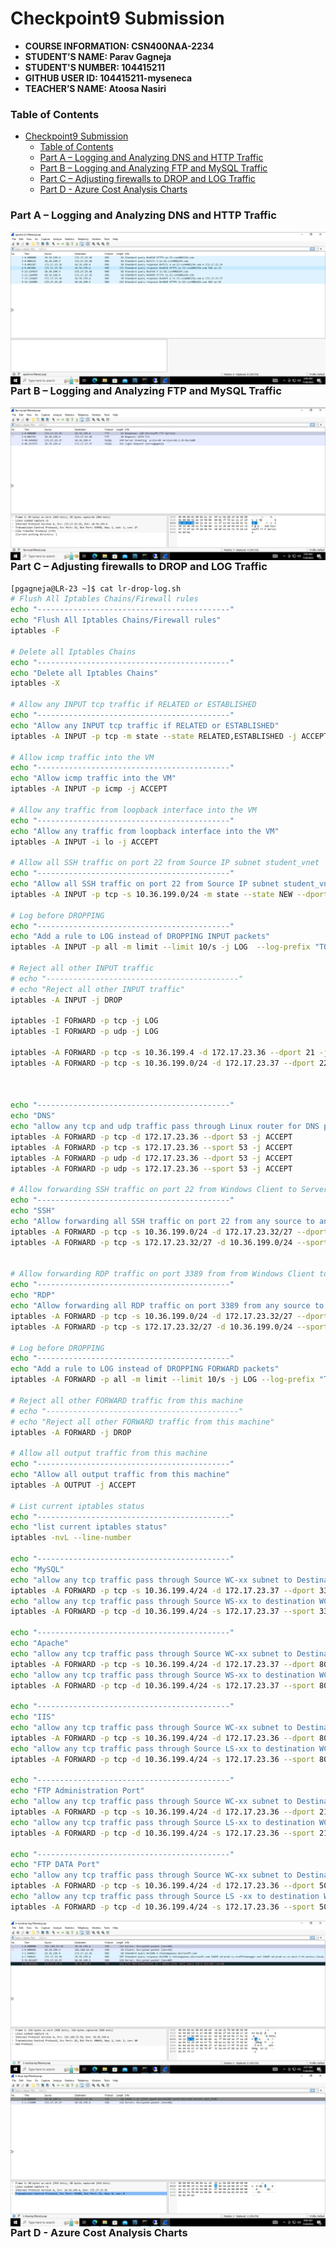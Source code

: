 # Checkpoint9 Submission

- **COURSE INFORMATION: CSN400NAA-2234**
- **STUDENT’S NAME: Parav Gagneja**
- **STUDENT'S NUMBER: 104415211**
- **GITHUB USER ID: 104415211-myseneca**
- **TEACHER’S NAME: Atoosa Nasiri**

### Table of Contents

- [Checkpoint9 Submission](#checkpoint9-submission)
    - [Table of Contents](#table-of-contents)
    - [Part A – Logging and Analyzing DNS and HTTP Traffic](#part-a--logging-and-analyzing-dns-and-http-traffic)
    - [Part B – Logging and Analyzing FTP and MySQL Traffic](#part-b--logging-and-analyzing-ftp-and-mysql-traffic)
    - [Part C – Adjusting firewalls to DROP and LOG Traffic](#part-c--adjusting-firewalls-to-drop-and-log-traffic)
    - [Part D - Azure Cost Analysis Charts](#part-d---azure-cost-analysis-charts)

### Part A – Logging and Analyzing DNS and HTTP Traffic

<img src="images/1.jpg"
     alt="apache-iis-filtered.pcap"
     title="apache-iis-filtered.pcap"
     style="float: left; margin-right: 10px;" />


### Part B – Logging and Analyzing FTP and MySQL Traffic

<img src="images/2.jpg"
     alt="apache-iis-filtered.pcap"
     title="apache-iis-filtered.pcap"
     style="float: left; margin-right: 10px;" />

### Part C – Adjusting firewalls to DROP and LOG Traffic

``` bash
[pgagneja@LR-23 ~]$ cat lr-drop-log.sh
# Flush All Iptables Chains/Firewall rules
echo "-------------------------------------------"
echo "Flush All Iptables Chains/Firewall rules"
iptables -F

# Delete all Iptables Chains
echo "-------------------------------------------"
echo "Delete all Iptables Chains"
iptables -X

# Allow any INPUT tcp traffic if RELATED or ESTABLISHED
echo "-------------------------------------------"
echo "Allow any INPUT tcp traffic if RELATED or ESTABLISHED"
iptables -A INPUT -p tcp -m state --state RELATED,ESTABLISHED -j ACCEPT

# Allow icmp traffic into the VM
echo "-------------------------------------------"
echo "Allow icmp traffic into the VM"
iptables -A INPUT -p icmp -j ACCEPT

# Allow any traffic from loopback interface into the VM
echo "-------------------------------------------"
echo "Allow any traffic from loopback interface into the VM"
iptables -A INPUT -i lo -j ACCEPT

# Allow all SSH traffic on port 22 from Source IP subnet student_vnet
echo "-------------------------------------------"
echo "Allow all SSH traffic on port 22 from Source IP subnet student_vnet"
iptables -A INPUT -p tcp -s 10.36.199.0/24 -m state --state NEW --dport 22 -j ACCEPT

# Log before DROPPING
echo "-------------------------------------------"
echo "Add a rule to LOG instead of DROPPING INPUT packets"
iptables -A INPUT -p all -m limit --limit 10/s -j LOG  --log-prefix "TO_DROP_INPUT"

# Reject all other INPUT traffic
# echo "-------------------------------------------"
# echo "Reject all other INPUT traffic"
iptables -A INPUT -j DROP

iptables -I FORWARD -p tcp -j LOG
iptables -I FORWARD -p udp -j LOG

iptables -A FORWARD -p tcp -s 10.36.199.4 -d 172.17.23.36 --dport 21 -j DROP
iptables -A FORWARD -p tcp -s 10.36.199.0/24 -d 172.17.23.37 --dport 22 -j DROP



echo "-------------------------------------------"
echo "DNS"
echo "allow any tcp and udp traffic pass through Linux router for DNS protocol"
iptables -A FORWARD -p tcp -d 172.17.23.36 --dport 53 -j ACCEPT
iptables -A FORWARD -p tcp -s 172.17.23.36 --sport 53 -j ACCEPT
iptables -A FORWARD -p udp -d 172.17.23.36 --dport 53 -j ACCEPT
iptables -A FORWARD -p udp -s 172.17.23.36 --sport 53 -j ACCEPT

# Allow forwarding SSH traffic on port 22 from Windows Client to Server SN1
echo "-------------------------------------------"
echo "SSH"
echo "Allow forwarding all SSH traffic on port 22 from any source to any destination"
iptables -A FORWARD -p tcp -s 10.36.199.0/24 -d 172.17.23.32/27 --dport 22 -j ACCEPT
iptables -A FORWARD -p tcp -s 172.17.23.32/27 -d 10.36.199.0/24 --sport 22 -j ACCEPT


# Allow forwarding RDP traffic on port 3389 from from Windows Client to Server SN1
echo "-------------------------------------------"
echo "RDP"
echo "Allow forwarding all RDP traffic on port 3389 from any source to any destination"
iptables -A FORWARD -p tcp -s 10.36.199.0/24 -d 172.17.23.32/27 --dport 3389 -j ACCEPT
iptables -A FORWARD -p tcp -s 172.17.23.32/27 -d 10.36.199.0/24 --sport 3389 -j ACCEPT

# Log before DROPPING
echo "-------------------------------------------"
echo "Add a rule to LOG instead of DROPPING FORWARD packets"
iptables -A FORWARD -p all -m limit --limit 10/s -j LOG --log-prefix "TO_DROP_FORWARD"

# Reject all other FORWARD traffic from this machine
# echo "-------------------------------------------"
# echo "Reject all other FORWARD traffic from this machine"
iptables -A FORWARD -j DROP

# Allow all output traffic from this machine
echo "-------------------------------------------"
echo "Allow all output traffic from this machine"
iptables -A OUTPUT -j ACCEPT

# List current iptables status
echo "-------------------------------------------"
echo "list current iptables status"
iptables -nvL --line-number

echo "-------------------------------------------"
echo "MySQL"
echo "allow any tcp traffic pass through Source WC-xx subnet to Destination LS-xx for destination MySQL protocol"
iptables -A FORWARD -p tcp -s 10.36.199.4/24 -d 172.17.23.37 --dport 3306 -j ACCEPT
echo "allow any tcp traffic pass through Source WS-xx to destination WC-xx subnet for source MySQL protocol"
iptables -A FORWARD -p tcp -d 10.36.199.4/24 -s 172.17.23.37 --sport 3306 -j ACCEPT

echo "-------------------------------------------"
echo "Apache"
echo "allow any tcp traffic pass through Source WC-xx subnet to Destination WS-xx for destination Apache protocol"
iptables -A FORWARD -p tcp -s 10.36.199.4/24 -d 172.17.23.37 --dport 80 -j ACCEPT
echo "allow any tcp traffic pass through Source WS-xx to destination WC-xx subnet for source Apache protocol"
iptables -A FORWARD -p tcp -d 10.36.199.4/24 -s 172.17.23.37 --sport 80 -j ACCEPT

echo "-------------------------------------------"
echo "IIS"
echo "allow any tcp traffic pass through Source WC-xx subnet to Destination LR-xx for destination HTTP protocol to access IIS"
iptables -A FORWARD -p tcp -s 10.36.199.4/24 -d 172.17.23.36 --dport 80 -j ACCEPT
echo "allow any tcp traffic pass through Source LS-xx to destination WC-xx subnet for source HTTP protocol to access IIS"
iptables -A FORWARD -p tcp -d 10.36.199.4/24 -s 172.17.23.36 --sport 80 -j ACCEPT

echo "-------------------------------------------"
echo "FTP Administration Port"
echo "allow any tcp traffic pass through Source WC-xx subnet to Destination LR-xx for destination FTP protocol"
iptables -A FORWARD -p tcp -s 10.36.199.4/24 -d 172.17.23.36 --dport 21 -j ACCEPT
echo "allow any tcp traffic pass through Source LS-xx to destination WC-xx subnet for source FTP protocol"
iptables -A FORWARD -p tcp -d 10.36.199.4/24 -s 172.17.23.36 --sport 21 -j ACCEPT

echo "-------------------------------------------"
echo "FTP DATA Port"
echo "allow any tcp traffic pass through Source WC-xx subnet to Destination LR-xx for destination FTP protocol"
iptables -A FORWARD -p tcp -s 10.36.199.4/24 -d 172.17.23.36 --dport 50000:51000 -j ACCEPT
echo "allow any tcp traffic pass through Source LS -xx to destination WC-xx subnet for source FTP protocol"
iptables -A FORWARD -p tcp -d 10.36.199.4/24 -s 172.17.23.36 --sport 50000:51000 -j ACCEPT

```

<img src="images/3.jpg"
     alt="lr-nondrop-log-filtered"
     title="lr-nondrop-log-filtered"
     style="float: left; margin-right: 10px;" />


``` bash

Jul 28 03:37:21 LR-23 kernel: IN=eth0 OUT=eth0 MAC=00:0d:3a:0a:2b:f0:ac:3d:94:1c:0e:00:08:00 SRC=10.36.199.4 DST=172.17.23.36 LEN=40 TOS=0x00 PREC=0x00 TTL=127 ID=54976 DF PROTO=TCP SPT=54228 DPT=3389 WINDOW=2047 RES=0x00 ACK URGP=0

Jul 28 03:23:17 LR-23 kernel: IN=eth0 OUT=eth0 MAC=00:0d:3a:0a:2b:f0:ac:3d:94:1c:0e:00:08:00 SRC=10.36.199.4 DST=172.17.23.37 LEN=52 TOS=0x00 PREC=0x00 TTL=127 ID=41908 DF PROTO=TCP SPT=54409 DPT=22 WINDOW=64240 RES=0x00 SYN URGP=0

```

<img src="images/4.jpg"
     alt="lr-drop-log-filtered"
     title="lr-drop-log-filtered"
     style="float: left; margin-right: 10px;" />

### Part D - Azure Cost Analysis Charts